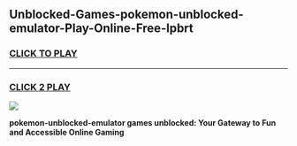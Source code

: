 
## Unblocked-Games-pokemon-unblocked-emulator-Play-Online-Free-lpbrt
<h3>
<a href="https://premium76.site?title=pokemon-unblocked-emulator&ref=26A">CLICK TO PLAY</a></h3>
<hr>

<h3>
<a href="https://premium76.site?title=pokemon-unblocked-emulator&ref=26A">CLICK 2 PLAY</a>
  
</h3>

<a href="https://premium76.site?title=pokemon-unblocked-emulator&ref=26A"><img src="https://clearcache.store/games.png"></a>


**pokemon-unblocked-emulator games unblocked: Your Gateway to Fun and Accessible Online Gaming**
